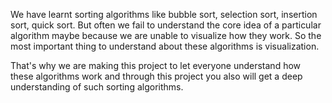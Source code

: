 We have learnt sorting algorithms like bubble sort, selection sort, insertion sort, quick sort.
But often we fail to understand the core idea of a particular algorithm maybe because we are unable to visualize how they work. 
So the most important thing to understand about these algorithms is visualization.

That's why we are making this project to let everyone understand how these algorithms work and through this project you also will get a deep understanding of such sorting algorithms.
